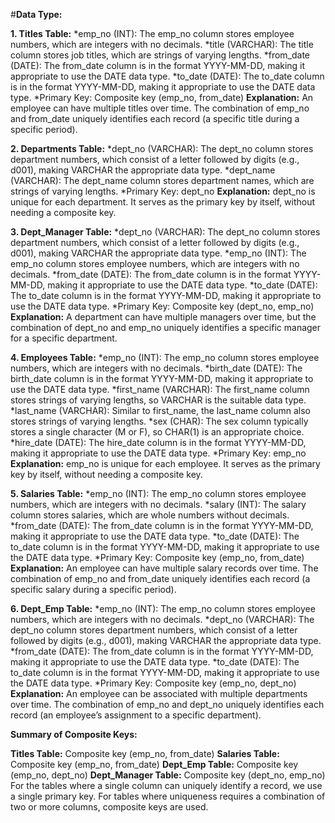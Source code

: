 #**Data Type:**

**1. Titles Table:**
*emp_no (INT): The emp_no column stores employee numbers, which are integers with no decimals.
*title (VARCHAR): The title column stores job titles, which are strings of varying lengths.
*from_date (DATE): The from_date column is in the format YYYY-MM-DD, making it appropriate to use the DATE data type.
*to_date (DATE): The to_date column is in the format YYYY-MM-DD, making it appropriate to use the DATE data type.
*Primary Key: Composite key (emp_no, from_date)
**Explanation:** An employee can have multiple titles over time. The combination of emp_no and from_date uniquely identifies each record (a specific title during a specific period).

**2. Departments Table:**
*dept_no (VARCHAR): The dept_no column stores department numbers, which consist of a letter followed by digits (e.g., d001), making VARCHAR the appropriate data type.
*dept_name (VARCHAR): The dept_name column stores department names, which are strings of varying lengths.
*Primary Key: dept_no
**Explanation:** dept_no is unique for each department. It serves as the primary key by itself, without needing a composite key.

**3. Dept_Manager Table:**
*dept_no (VARCHAR): The dept_no column stores department numbers, which consist of a letter followed by digits (e.g., d001), making VARCHAR the appropriate data type.
*emp_no (INT): The emp_no column stores employee numbers, which are integers with no decimals.
*from_date (DATE): The from_date column is in the format YYYY-MM-DD, making it appropriate to use the DATE data type.
*to_date (DATE): The to_date column is in the format YYYY-MM-DD, making it appropriate to use the DATE data type.
*Primary Key: Composite key (dept_no, emp_no)
**Explanation:** A department can have multiple managers over time, but the combination of dept_no and emp_no uniquely identifies a specific manager for a specific department.

**4. Employees Table:**
*emp_no (INT): The emp_no column stores employee numbers, which are integers with no decimals.
*birth_date (DATE): The birth_date column is in the format YYYY-MM-DD, making it appropriate to use the DATE data type.
*first_name (VARCHAR): The first_name column stores strings of varying lengths, so VARCHAR is the suitable data type.
*last_name (VARCHAR): Similar to first_name, the last_name column also stores strings of varying lengths.
*sex (CHAR): The sex column typically stores a single character (M or F), so CHAR(1) is an appropriate choice.
*hire_date (DATE): The hire_date column is in the format YYYY-MM-DD, making it appropriate to use the DATE data type.
*Primary Key: emp_no
**Explanation:** emp_no is unique for each employee. It serves as the primary key by itself, without needing a composite key.

**5. Salaries Table:**
*emp_no (INT): The emp_no column stores employee numbers, which are integers with no decimals.
*salary (INT): The salary column stores salaries, which are whole numbers without decimals.
*from_date (DATE): The from_date column is in the format YYYY-MM-DD, making it appropriate to use the DATE data type.
*to_date (DATE): The to_date column is in the format YYYY-MM-DD, making it appropriate to use the DATE data type.
*Primary Key: Composite key (emp_no, from_date)
**Explanation:** An employee can have multiple salary records over time. The combination of emp_no and from_date uniquely identifies each record (a specific salary during a specific period).

**6. Dept_Emp Table:**
*emp_no (INT): The emp_no column stores employee numbers, which are integers with no decimals.
*dept_no (VARCHAR): The dept_no column stores department numbers, which consist of a letter followed by digits (e.g., d001), making VARCHAR the appropriate data type.
*from_date (DATE): The from_date column is in the format YYYY-MM-DD, making it appropriate to use the DATE data type.
*to_date (DATE): The to_date column is in the format YYYY-MM-DD, making it appropriate to use the DATE data type.
*Primary Key: Composite key (emp_no, dept_no)
**Explanation:** An employee can be associated with multiple departments over time. The combination of emp_no and dept_no uniquely identifies each record (an employee’s assignment to a specific department).

**Summary of Composite Keys:**

**Titles Table:** Composite key (emp_no, from_date)
**Salaries Table:** Composite key (emp_no, from_date)
**Dept_Emp Table:** Composite key (emp_no, dept_no)
**Dept_Manager Table:** Composite key (dept_no, emp_no)
For the tables where a single column can uniquely identify a record, we use a single primary key. For tables where uniqueness requires a combination of two or more columns, composite keys are used.
